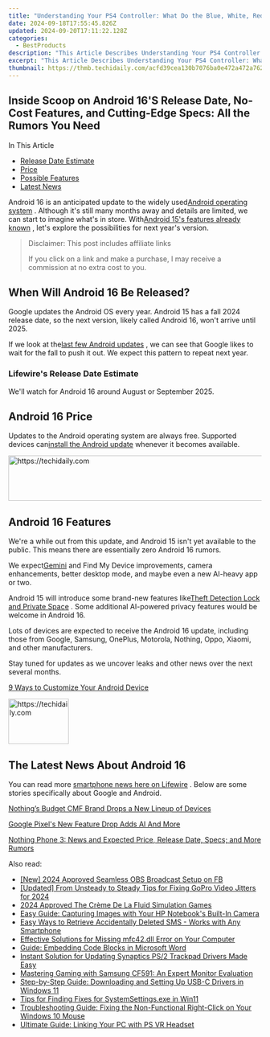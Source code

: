 ```yaml
---
title: "Understanding Your PS4 Controller: What Do the Blue, White, Red, and Orange Blinks Signify?"
date: 2024-09-18T17:55:45.826Z
updated: 2024-09-20T17:11:22.128Z
categories:
  - BestProducts
description: "This Article Describes Understanding Your PS4 Controller: What Do the Blue, White, Red, and Orange Blinks Signify?"
excerpt: "This Article Describes Understanding Your PS4 Controller: What Do the Blue, White, Red, and Orange Blinks Signify?"
thumbnail: https://thmb.techidaily.com/acfd39cea130b7076ba0e472a472a7627f6c0d070677e69a7cb579139c188cc2.jpg
---
```


## Inside Scoop on Android 16'S Release Date, No-Cost Features, and Cutting-Edge Specs: All the Rumors You Need

In This Article

* [Release Date Estimate](https://www.lifewire.com/#toc-when-will-android-16-be-released)
* [Price](https://www.lifewire.com/#toc-android-16-price)
* [Possible Features](https://www.lifewire.com/#toc-android-16-features)
* [Latest News](https://www.lifewire.com/#toc-the-latest-news-about-android-16)

 Android 16 is an anticipated update to the widely used[Android operating system](https://www.lifewire.com/what-is-google-android-1616887) . Although it's still many months away and details are limited, we can start to imagine what's in store. With[Android 15's features already known](https://www.lifewire.com/android-15-7547471) , let's explore the possibilities for next year's version.

>  Disclaimer: This post includes affiliate links
>
>  If you click on a link and make a purchase, I may receive a commission at no extra cost to you.
>

## When Will Android 16 Be Released?

 Google updates the Android OS every year. Android 15 has a fall 2024 release date, so the next version, likely called Android 16, won't arrive until 2025.

 If we look at the[last few Android updates](https://www.lifewire.com/android-versions-4173277) , we can see that Google likes to wait for the fall to push it out. We expect this pattern to repeat next year.

### Lifewire's Release Date Estimate

We'll watch for Android 16 around August or September 2025.

## Android 16 Price

 Updates to the Android operating system are always free. Supported devices can[install the Android update](https://www.lifewire.com/update-your-android-os-121662) whenever it becomes available.  

<!-- affiliate ads begin -->
<a href="https://aligracehair.sjv.io/c/5597632/1886019/19272" target="_top" id="1886019">
  <img src="//a.impactradius-go.com/display-ad/19272-1886019" border="0" alt="https://techidaily.com" width="728" height="90"/>
</a>
<img height="0" width="0" src="https://aligracehair.sjv.io/i/5597632/1886019/19272" style="position:absolute;visibility:hidden;" border="0" />
<!-- affiliate ads end -->

## Android 16 Features

 We're a while out from this update, and Android 15 isn't yet available to the public. This means there are essentially zero Android 16 rumors.

 We expect[Gemini](https://www.lifewire.com/what-is-google-bard-7151624) and Find My Device improvements, camera enhancements, better desktop mode, and maybe even a new AI-heavy app or two.

 Android 15 will introduce some brand-new features like[Theft Detection Lock and Private Space](https://blog.google/products/android/android-theft-protection/) . Some additional AI-powered privacy features would be welcome in Android 16.

 Lots of devices are expected to receive the Android 16 update, including those from Google, Samsung, OnePlus, Motorola, Nothing, Oppo, Xiaomi, and other manufacturers.

 Stay tuned for updates as we uncover leaks and other news over the next several months.

[9 Ways to Customize Your Android Device](https://www.lifewire.com/customizing-your-android-4021844)

<!-- affiliate ads begin -->
<a href="https://aligracehair.sjv.io/c/5597632/2135394/19272" target="_top" id="2135394">
  <img src="//a.impactradius-go.com/display-ad/19272-2135394" border="0" alt="https://techidaily.com" width="120" height="90"/>
</a>
<img height="0" width="0" src="https://aligracehair.sjv.io/i/5597632/2135394/19272" style="position:absolute;visibility:hidden;" border="0" />
<!-- affiliate ads end -->

## The Latest News About Android 16

 You can read more [smartphone news here on Lifewire](https://www.lifewire.com/mobile-phone-news-4796390) . Below are some stories specifically about Google and Android.

[Nothing’s Budget CMF Brand Drops a New Lineup of Devices](https://www.lifewire.com/nothings-budget-cmf-brand-drops-a-new-lineup-of-devices-8674814)

[Google Pixel's New Feature Drop Adds AI And More](https://www.lifewire.com/google-pixel-s-new-feature-drop-adds-ai-and-more-8663574)

[Nothing Phone 3: News and Expected Price, Release Date, Specs; and More Rumors](https://www.lifewire.com/nothing-phone-3-8639420)

<ins class="adsbygoogle"
     style="display:block"
     data-ad-format="autorelaxed"
     data-ad-client="ca-pub-7571918770474297"
     data-ad-slot="1223367746"></ins>

<ins class="adsbygoogle"
     style="display:block"
     data-ad-client="ca-pub-7571918770474297"
     data-ad-slot="8358498916"
     data-ad-format="auto"
     data-full-width-responsive="true"></ins>

<span class="atpl-alsoreadstyle">Also read:</span>
<div><ul>
<li><a href="https://screen-capture.techidaily.com/new-2024-approved-seamless-obs-broadcast-setup-on-fb/"><u>[New] 2024 Approved Seamless OBS Broadcast Setup on FB</u></a></li>
<li><a href="https://fox-info.techidaily.com/updated-from-unsteady-to-steady-tips-for-fixing-gopro-video-jitters-for-2024/"><u>[Updated] From Unsteady to Steady Tips for Fixing GoPro Video Jitters for 2024</u></a></li>
<li><a href="https://screen-activity-recording.techidaily.com/2024-approved-the-creme-de-la-fluid-simulation-games/"><u>2024 Approved The Crème De La Fluid Simulation Games</u></a></li>
<li><a href="https://technical-tips.techidaily.com/easy-guide-capturing-images-with-your-hp-notebooks-built-in-camera/"><u>Easy Guide: Capturing Images with Your HP Notebook's Built-In Camera</u></a></li>
<li><a href="https://technical-tips.techidaily.com/easy-ways-to-retrieve-accidentally-deleted-sms-works-with-any-smartphone/"><u>Easy Ways to Retrieve Accidentally Deleted SMS - Works with Any Smartphone</u></a></li>
<li><a href="https://technical-tips.techidaily.com/effective-solutions-for-missing-mfc42dll-error-on-your-computer/"><u>Effective Solutions for Missing mfc42.dll Error on Your Computer</u></a></li>
<li><a href="https://technical-tips.techidaily.com/guide-embedding-code-blocks-in-microsoft-word/"><u>Guide: Embedding Code Blocks in Microsoft Word</u></a></li>
<li><a href="https://win-amazing.techidaily.com/instant-solution-for-updating-synaptics-ps2-trackpad-drivers-made-easy/"><u>Instant Solution for Updating Synaptics PS/2 Trackpad Drivers Made Easy</u></a></li>
<li><a href="https://buynow-info.techidaily.com/mastering-gaming-with-samsung-cf591-an-expert-monitor-evaluation/"><u>Mastering Gaming with Samsung CF591: An Expert Monitor Evaluation</u></a></li>
<li><a href="https://win-dash.techidaily.com/step-by-step-guide-downloading-and-setting-up-usb-c-drivers-in-windows-11/"><u>Step-by-Step Guide: Downloading and Setting Up USB-C Drivers in Windows 11</u></a></li>
<li><a href="https://win11.techidaily.com/tips-for-finding-fixes-for-systemsettingsexe-in-win11/"><u>Tips for Finding Fixes for SystemSettings.exe in Win11</u></a></li>
<li><a href="https://common-error.techidaily.com/troubleshooting-guide-fixing-the-non-functional-right-click-on-your-windows-10-mouse/"><u>Troubleshooting Guide: Fixing the Non-Functional Right-Click on Your Windows 10 Mouse</u></a></li>
<li><a href="https://technical-tips.techidaily.com/ultimate-guide-linking-your-pc-with-ps-vr-headset/"><u>Ultimate Guide: Linking Your PC with PS VR Headset</u></a></li>
</ul></div>

